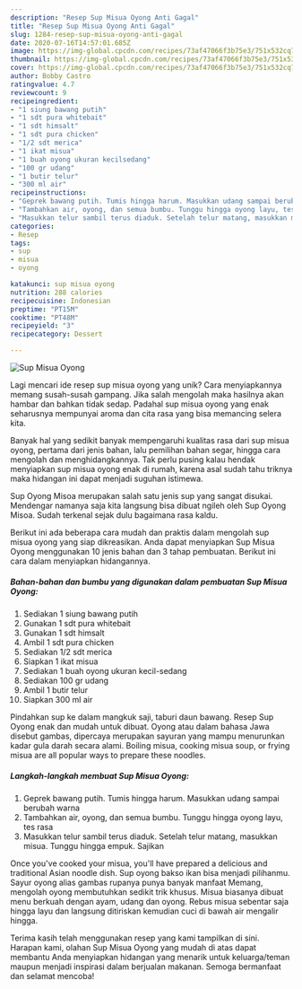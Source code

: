 ```yaml
---
description: "Resep Sup Misua Oyong Anti Gagal"
title: "Resep Sup Misua Oyong Anti Gagal"
slug: 1284-resep-sup-misua-oyong-anti-gagal
date: 2020-07-16T14:57:01.685Z
image: https://img-global.cpcdn.com/recipes/73af47066f3b75e3/751x532cq70/sup-misua-oyong-foto-resep-utama.jpg
thumbnail: https://img-global.cpcdn.com/recipes/73af47066f3b75e3/751x532cq70/sup-misua-oyong-foto-resep-utama.jpg
cover: https://img-global.cpcdn.com/recipes/73af47066f3b75e3/751x532cq70/sup-misua-oyong-foto-resep-utama.jpg
author: Bobby Castro
ratingvalue: 4.7
reviewcount: 9
recipeingredient:
- "1 siung bawang putih"
- "1 sdt pura whitebait"
- "1 sdt himsalt"
- "1 sdt pura chicken"
- "1/2 sdt merica"
- "1 ikat misua"
- "1 buah oyong ukuran kecilsedang"
- "100 gr udang"
- "1 butir telur"
- "300 ml air"
recipeinstructions:
- "Geprek bawang putih. Tumis hingga harum. Masukkan udang sampai berubah warna"
- "Tambahkan air, oyong, dan semua bumbu. Tunggu hingga oyong layu, tes rasa"
- "Masukkan telur sambil terus diaduk. Setelah telur matang, masukkan misua. Tunggu hingga empuk. Sajikan"
categories:
- Resep
tags:
- sup
- misua
- oyong

katakunci: sup misua oyong 
nutrition: 288 calories
recipecuisine: Indonesian
preptime: "PT15M"
cooktime: "PT48M"
recipeyield: "3"
recipecategory: Dessert

---
```



![Sup Misua Oyong](https://img-global.cpcdn.com/recipes/73af47066f3b75e3/751x532cq70/sup-misua-oyong-foto-resep-utama.jpg)

Lagi mencari ide resep sup misua oyong yang unik? Cara menyiapkannya memang susah-susah gampang. Jika salah mengolah maka hasilnya akan hambar dan bahkan tidak sedap. Padahal sup misua oyong yang enak seharusnya mempunyai aroma dan cita rasa yang bisa memancing selera kita.

Banyak hal yang sedikit banyak mempengaruhi kualitas rasa dari sup misua oyong, pertama dari jenis bahan, lalu pemilihan bahan segar, hingga cara mengolah dan menghidangkannya. Tak perlu pusing kalau hendak menyiapkan sup misua oyong enak di rumah, karena asal sudah tahu triknya maka hidangan ini dapat menjadi suguhan istimewa.

Sup Oyong Misoa merupakan salah satu jenis sup yang sangat disukai. Mendengar namanya saja kita langsung bisa dibuat ngileh oleh Sup Oyong Misoa. Sudah terkenal sejak dulu bagaimana rasa kaldu.


Berikut ini ada beberapa cara mudah dan praktis dalam mengolah sup misua oyong yang siap dikreasikan. Anda dapat menyiapkan Sup Misua Oyong menggunakan 10 jenis bahan dan 3 tahap pembuatan. Berikut ini cara dalam menyiapkan hidangannya.

<!--inarticleads1-->

##### Bahan-bahan dan bumbu yang digunakan dalam pembuatan Sup Misua Oyong:

1. Sediakan 1 siung bawang putih
1. Gunakan 1 sdt pura whitebait
1. Gunakan 1 sdt himsalt
1. Ambil 1 sdt pura chicken
1. Sediakan 1/2 sdt merica
1. Siapkan 1 ikat misua
1. Sediakan 1 buah oyong ukuran kecil-sedang
1. Sediakan 100 gr udang
1. Ambil 1 butir telur
1. Siapkan 300 ml air


Pindahkan sup ke dalam mangkuk saji, taburi daun bawang. Resep Sup Oyong enak dan mudah untuk dibuat. Oyong atau dalam bahasa Jawa disebut gambas, dipercaya merupakan sayuran yang mampu menurunkan kadar gula darah secara alami. Boiling misua, cooking misua soup, or frying misua are all popular ways to prepare these noodles. 

<!--inarticleads2-->

##### Langkah-langkah membuat Sup Misua Oyong:

1. Geprek bawang putih. Tumis hingga harum. Masukkan udang sampai berubah warna
1. Tambahkan air, oyong, dan semua bumbu. Tunggu hingga oyong layu, tes rasa
1. Masukkan telur sambil terus diaduk. Setelah telur matang, masukkan misua. Tunggu hingga empuk. Sajikan


Once you&#39;ve cooked your misua, you&#39;ll have prepared a delicious and traditional Asian noodle dish. Sup oyong bakso ikan bisa menjadi pilihanmu. Sayur oyong alias gambas rupanya punya banyak manfaat Memang, mengolah oyong membutuhkan sedikit trik khusus. Misua biasanya dibuat menu berkuah dengan ayam, udang dan oyong. Rebus misua sebentar saja hingga layu dan langsung ditiriskan kemudian cuci di bawah air mengalir hingga. 

Terima kasih telah menggunakan resep yang kami tampilkan di sini. Harapan kami, olahan Sup Misua Oyong yang mudah di atas dapat membantu Anda menyiapkan hidangan yang menarik untuk keluarga/teman maupun menjadi inspirasi dalam berjualan makanan. Semoga bermanfaat dan selamat mencoba!
